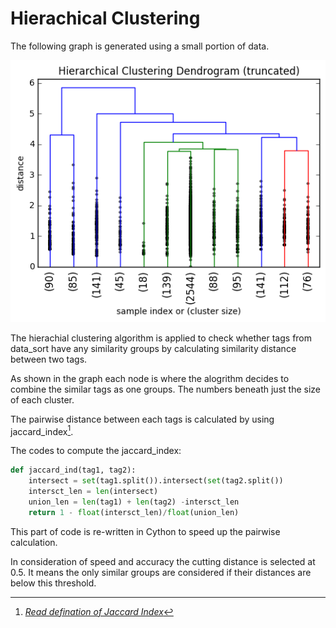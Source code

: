 # Hierachical Clustering

The following graph is generated using a small portion of data.

![](./img/hirachy.png)

The hierachial clustering algorithm is applied to check whether tags from data_sort have any similarity groups by calculating similarity distance between two tags.

As shown in the graph each node is where the alogrithm decides to combine the similar tags as one groups. The numbers beneath just the size of each cluster.

The pairwise distance between each tags is calculated by using jaccard_index[^check].

The codes to compute the jaccard_index:

```python
def jaccard_ind(tag1, tag2):
	intersect = set(tag1.split()).intersect(set(tag2.split())
	intersct_len = len(intersect)
	union_len = len(tag1) + len(tag2) -intersct_len
	return 1 - float(intersct_len)/float(union_len)
```
This part of code is re-written in Cython to speed up the pairwise calculation.

In consideration of speed and accuracy the cutting distance is selected at 0.5. It means the only similar groups are considered if their distances are below this threshold.


[^check]: [*Read defination of Jaccard Index*](https://en.wikipedia.org/wiki/Jaccard_index)